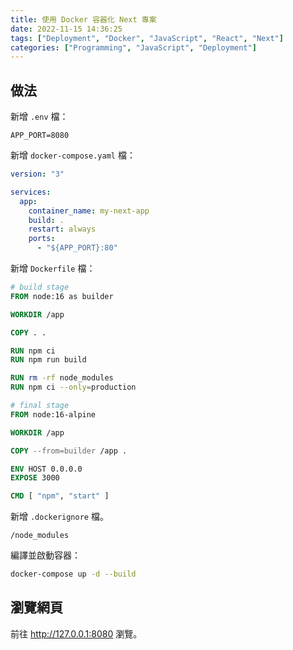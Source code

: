 ```yaml
---
title: 使用 Docker 容器化 Next 專案
date: 2022-11-15 14:36:25
tags: ["Deployment", "Docker", "JavaScript", "React", "Next"]
categories: ["Programming", "JavaScript", "Deployment"]
---
```


## 做法

新增 `.env` 檔：

```env
APP_PORT=8080
```

新增 `docker-compose.yaml` 檔：

```yaml
version: "3"

services:
  app:
    container_name: my-next-app
    build: .
    restart: always
    ports:
      - "${APP_PORT}:80"
```

新增 `Dockerfile` 檔：

```dockerfile
# build stage
FROM node:16 as builder

WORKDIR /app

COPY . .

RUN npm ci
RUN npm run build

RUN rm -rf node_modules
RUN npm ci --only=production

# final stage
FROM node:16-alpine

WORKDIR /app

COPY --from=builder /app .

ENV HOST 0.0.0.0
EXPOSE 3000

CMD [ "npm", "start" ]
```

新增 `.dockerignore` 檔。

```env
/node_modules
```

編譯並啟動容器：

```bash
docker-compose up -d --build
```

## 瀏覽網頁

前往 <http://127.0.0.1:8080> 瀏覽。
